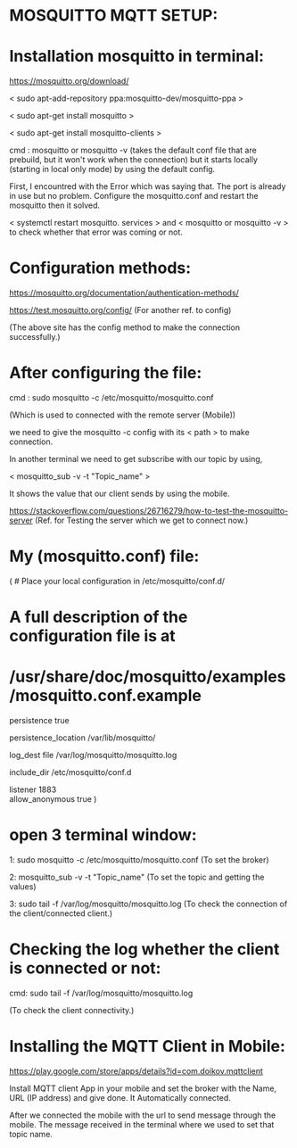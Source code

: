 MOSQUITTO MQTT SETUP: 
====================  

Installation mosquitto in terminal:
=================================== 

https://mosquitto.org/download/   

< sudo apt-add-repository ppa:mosquitto-dev/mosquitto-ppa >  

< sudo apt-get install mosquitto >  

< sudo apt-get install mosquitto-clients > 

 

cmd : mosquitto or mosquitto -v (takes the default conf file that are prebuild, but it won't work when the connection) but it starts locally (starting in local only mode) by using the default config.  

First, I encountred with the Error which was saying that. The port is already in use but no problem. Configure the mosquitto.conf and restart the mosquitto then it solved. 

< systemctl restart mosquitto. services > and < mosquitto or mosquitto -v > to check whether that error was coming or not. 

 

Configuration methods: 
======================
 

https://mosquitto.org/documentation/authentication-methods/  

https://test.mosquitto.org/config/  (For another ref. to config) 

(The above site has the config method to make the connection successfully.) 

 

After configuring the file:
==========================

cmd : sudo mosquitto -c /etc/mosquitto/mosquitto.conf  

(Which is used to connected with the remote server (Mobile)) 

we need to give the mosquitto -c config with its < path > to make connection. 

In another terminal we need to get subscribe with our topic by using, 

< mosquitto_sub -v -t "Topic_name" > 

 It shows the value that our client sends by using the mobile. 

https://stackoverflow.com/questions/26716279/how-to-test-the-mosquitto-server (Ref. for Testing the server which we get to connect now.) 

 

My (mosquitto.conf) file: 
========================

( # Place your local configuration in /etc/mosquitto/conf.d/ 

 #  

 # A full description of the configuration file is at 

 # /usr/share/doc/mosquitto/examples/mosquitto.conf.example 

 persistence true 

 persistence_location /var/lib/mosquitto/ 

 log_dest file /var/log/mosquitto/mosquitto.log 

 include_dir /etc/mosquitto/conf.d  

 listener 1883          
 allow_anonymous true ) 

 

open 3 terminal window: 
=======================
 

1:  sudo mosquitto -c /etc/mosquitto/mosquitto.conf  (To set the broker) 

2:  mosquitto_sub -v -t "Topic_name" (To set the topic and getting the values) 

3:  sudo tail -f /var/log/mosquitto/mosquitto.log (To check the connection of the client/connected client.) 

 

Checking the log whether the client is connected or not: 
========================================================

cmd:  sudo tail -f /var/log/mosquitto/mosquitto.log 

(To check the client connectivity.) 

 

Installing the MQTT Client in Mobile: 
=====================================
 

https://play.google.com/store/apps/details?id=com.doikov.mqttclient  

Install MQTT client App in your mobile and set the broker with the Name, URL (IP address) and give done. It Automatically connected. 

After we connected the mobile with the url to send message through the mobile. The message received in the terminal where we used to set that topic name. 

 
